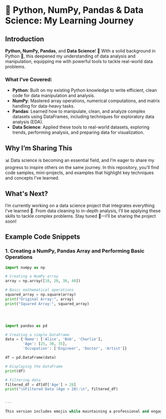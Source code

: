 # 🚀 Python, NumPy, Pandas & Data Science: My Learning Journey

## Introduction

 **Python, NumPy, Pandas**, and **Data Science**! 🎉 With a solid background in Python 🐍, this  deepened my understanding of data analysis and manipulation, equipping me with powerful tools to tackle real-world data problems. 

### What I’ve Covered:
- **Python**: Built on my existing Python knowledge to write efficient, clean code for data manipulation and analysis.
- **NumPy**: Mastered array operations, numerical computations, and matrix handling for data-heavy tasks.
- **Pandas**: Learned how to manipulate, clean, and analyze complex datasets using DataFrames, including techniques for exploratory data analysis (EDA).
- **Data Science**: Applied these tools to real-world datasets, exploring trends, performing analysis, and preparing data for visualization.

## Why I’m Sharing This

📊 Data science is becoming an essential field, and I’m eager to share my progress to inspire others on the same journey. In this repository, you’ll find code samples, mini-projects, and examples that highlight key techniques and concepts I’ve learned.

## What's Next?

I’m currently working on a data science project that integrates everything I’ve learned 🔨. From data cleaning to in-depth analysis, I’ll be applying these skills to tackle complex problems. Stay tuned 👀—I’ll be sharing the project soon!


## Example Code Snippets

### 1. Creating a NumPy, Pandas Array and Performing Basic Operations
```python
import numpy as np

# Creating a NumPy array
array = np.array([10, 20, 30, 40])

# Basic mathematical operations
squared_array = np.square(array)
print("Original Array:", array)
print("Squared Array:", squared_array)




import pandas as pd

# Creating a simple DataFrame
data = {'Name': ['Alice', 'Bob', 'Charlie'],
        'Age': [25, 30, 35],
        'Occupation': ['Engineer', 'Doctor', 'Artist']}

df = pd.DataFrame(data)

# Displaying the DataFrame
print(df)

# Filtering data
filtered_df = df[df['Age'] > 28]
print("\nFiltered Data (Age > 28):\n", filtered_df)


---

This version includes emojis while maintaining a professional and engaging tone. You can use this code to generate the README file in your project folder with emoji enhancements!
